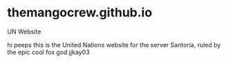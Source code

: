 # themangocrew.github.io
UN Website

hi peeps
this is the United Nations website for the server Santoria, ruled by the epic cool fox god jjkay03
